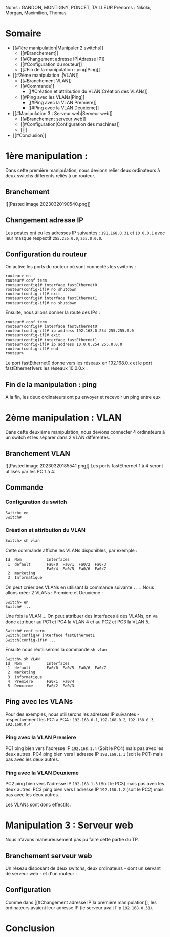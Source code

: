 Noms : GANDON, MONTIGNY, PONCET, TAILLEUR
Prénoms : Nikola, Morgan, Maximilien, Thomas

# Somaire
- [[#1ère manipulation|Manipuler 2 switchs]]
	- [[#Branchement]]
	- [[#Changement adresse IP|Adresse IP]]
	- [[#Configuration du routeur]]
	- [[#Fin de la manipulation : ping|Ping]]
- [[#2ème manipulation :|VLAN]]
	- [[#Branchement VLAN]]
	- [[#Commande]]
		- [[#Création et attribution du VLAN|Création des VLANs]]
	- [[#Ping avec les VLANs|Ping]]
		- [[#Ping avec la VLAN Premiere]]
		- [[#Ping avec la VLAN Deuxieme]]
- [[#Manipulation 3 : Serveur web|Serveur web]]
	- [[#Branchement serveur web]]
	- [[#Configuration|Configuration des machines]]
	- [[]]
- [[#Conclusion]]


# 1ère manipulation :
Dans cette première manipulation, nous devions relier deux ordinateurs à deux switchs différents reliés à un routeur. 
## Branchement
![[Pasted image 20230320190540.png]]
## Changement adresse IP

Les postes ont eu les adresses IP suivantes : ``192.168.0.31`` et ``10.0.0.1`` avec leur masque respectif ``255.255.0.0``, ``255.0.0.0``.

## Configuration du routeur

On active les ports du routeur où sont connectés les switchs :
```
routeur> en
routeur# conf term
routeur(config)# interface fastEthernet0
routeur(config-if)# no shutdown
routeur(config-if)# exit
routeur(config)# interface fastEthernet1
routeur(config-if)# no shutdown
```
Ensuite, nous allons donner la route des IPs :
```
routeur# conf term
routeur(config)# interface fastEthernet0
routeur(config-if)# ip address 192.168.0.254 255.255.0.0
routeur(config-if)# exit
routeur(config)# interface fastEthernet1
routeur(config-if)# ip address 10.0.0.254 255.0.0.0
routeur(config-if)# end
routeur>
```
Le port fastEthernet0 donne vers les réseaux en 192.168.0.x et le port fastEthernet1vers les réseaux 10.0.0.x .
## Fin de la manipulation : ping
A la fin, les deux ordinateurs ont pu envoyer et recevoir un ping entre eux

# 2ème manipulation : VLAN
Dans cette deuxième manipulation, nous devions connecter 4 ordinateurs à un switch et les séparer dans 2 VLAN différentes.

## Branchement VLAN

![[Pasted image 20230320185541.png]]
Les ports fastEthernet 1 à 4 seront utilisés par les PC 1 à 4.

## Commande
### Configuration du switch
```
Switch> en
Switch#
```
### Création et attribution du VLAN
```
Switch> sh vlan
```
Cette commande affiche les VLANs disponibles, par exemple :
```
Id  Nom           Interfaces
 1  default       Fa0/0  Fa0/1  Fa0/2  Fa0/3
 ­                 Fa0/4  Fa0/5  Fa0/6  Fa0/7
 2  marketing     
 3  Informatique  
```

On peut créer des VLANs en utilisant la commande suivante ``...``. Nous allons créer 2 VLANs : Premiere et Deuxieme :
```
Switch> en
Switch# ...
```

Une fois la VLAN ...
On peut attribuer des interfaces à des VLANs, on va donc attribuer au PC1 et PC4 la VLAN 4 et au PC2 et PC3 la VLAN 5.
```
Switch# conf term
Switch(config)# interface fastEthernet1
Switch(config-if)# ...
```

Ensuite nous réutiliserons la commande ``sh vlan``
```
Switch> sh VLAN
Id  Nom           Interfaces
 1  default       Fa0/0  Fa0/5  Fa0/6  Fa0/7
 2  marketing     
 3  Informatique  
 4  Premiere      Fa0/1  Fa0/4
 5  Deuxieme      Fa0/2  Fa0/3
```

## Ping avec les VLANs
Pour des exemples, nous utiliserons les adresses IP suivantes - respectivement les PC1 à PC4 :
``192.168.0.1``, ``192.168.0.2``, ``192.168.0.3``, ``192.168.0.4``

### Ping avec la VLAN Premiere
PC1 ping bien vers l'adresse IP ``192.168.1.4`` (Soit le PC4) mais pas avec les deux autres.
PC4 ping bien vers l'adresse IP ``192.168.1.1`` (soit le PC1) mais pas avec les deux autres.

### Ping avec la VLAN Deuxieme
PC2 ping bien vers l'adresse IP ``192.168.1.3`` (Soit le PC3) mais pas avec les deux autres.
PC3 ping bien vers l'adresse IP ``192.168.1.2`` (soit le PC2) mais pas avec les deux autres.

Les VLANs sont donc effectifs.
# Manipulation 3 : Serveur web
Nous n'avons maheureusement pas pu faire cette partie du TP.
## Branchement serveur web

Un réseau disposant de deux switchs, deux ordinateurs - dont un servant de serveur web - et d'un routeur :

## Configuration
Comme dans [[#Changement adresse IP|la première manipulation]], les ordinateurs avaient leur adresse IP (le serveur avait l'ip ``192.168.0.31``).

# Conclusion

